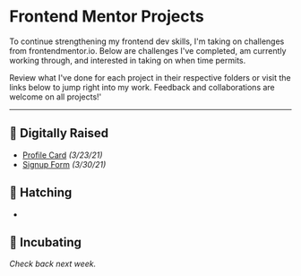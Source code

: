 # Frontend Mentor Projects
To continue strengthening my frontend dev skills, I'm taking on challenges from frontendmentor.io. Below are challenges I've completed, am currently working through, and interested in taking on when time permits.

Review what I've done for each project in their respective folders or visit the links below to jump right into my work. Feedback and collaborations are welcome on all projects!'

---

## 🐔 Digitally Raised
- [Profile Card](https://shegeeks.github.io/Frontend-Mentor-Projects/Profile%20Card/) *(3/23/21)*
- [Signup Form](https://shegeeks.github.io/Frontend-Mentor-Projects/Signup%20Form/) *(3/30/21)*

## 🐣 Hatching
- 

## 🥚 Incubating
*Check back next week.*


